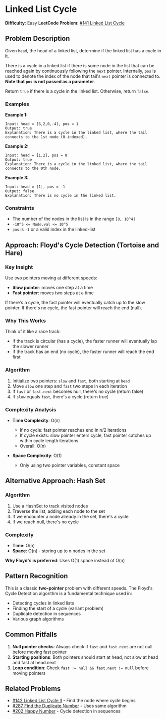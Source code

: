 # Linked List Cycle

**Difficulty**: Easy
**LeetCode Problem**: [#141 Linked List Cycle](https://leetcode.com/problems/linked-list-cycle/)

## Problem Description

Given `head`, the head of a linked list, determine if the linked list has a cycle in it.

There is a cycle in a linked list if there is some node in the list that can be reached again by continuously following the `next` pointer. Internally, `pos` is used to denote the index of the node that tail's `next` pointer is connected to. **Note that `pos` is not passed as a parameter**.

Return `true` if there is a cycle in the linked list. Otherwise, return `false`.

### Examples

**Example 1:**
```
Input: head = [3,2,0,-4], pos = 1
Output: true
Explanation: There is a cycle in the linked list, where the tail connects to the 1st node (0-indexed).
```

**Example 2:**
```
Input: head = [1,2], pos = 0
Output: true
Explanation: There is a cycle in the linked list, where the tail connects to the 0th node.
```

**Example 3:**
```
Input: head = [1], pos = -1
Output: false
Explanation: There is no cycle in the linked list.
```

### Constraints
- The number of the nodes in the list is in the range `[0, 10^4]`
- `-10^5 <= Node.val <= 10^5`
- `pos` is `-1` or a valid index in the linked-list

## Approach: Floyd's Cycle Detection (Tortoise and Hare)

### Key Insight
Use two pointers moving at different speeds:
- **Slow pointer**: moves one step at a time
- **Fast pointer**: moves two steps at a time

If there's a cycle, the fast pointer will eventually catch up to the slow pointer. If there's no cycle, the fast pointer will reach the end (null).

### Why This Works
Think of it like a race track:
- If the track is circular (has a cycle), the faster runner will eventually lap the slower runner
- If the track has an end (no cycle), the faster runner will reach the end first

### Algorithm
1. Initialize two pointers: `slow` and `fast`, both starting at `head`
2. Move `slow` one step and `fast` two steps in each iteration
3. If `fast` or `fast.next` becomes null, there's no cycle (return false)
4. If `slow` equals `fast`, there's a cycle (return true)

### Complexity Analysis
- **Time Complexity**: O(n)
  - If no cycle: fast pointer reaches end in n/2 iterations
  - If cycle exists: slow pointer enters cycle, fast pointer catches up within cycle length iterations
  - Overall: O(n)

- **Space Complexity**: O(1)
  - Only using two pointer variables, constant space

## Alternative Approach: Hash Set

### Algorithm
1. Use a HashSet to track visited nodes
2. Traverse the list, adding each node to the set
3. If we encounter a node already in the set, there's a cycle
4. If we reach null, there's no cycle

### Complexity
- **Time**: O(n)
- **Space**: O(n) - storing up to n nodes in the set

**Why Floyd's is preferred**: Uses O(1) space instead of O(n)

## Pattern Recognition
This is a classic **two-pointer** problem with different speeds. The Floyd's Cycle Detection algorithm is a fundamental technique used in:
- Detecting cycles in linked lists
- Finding the start of a cycle (variant problem)
- Duplicate detection in sequences
- Various graph algorithms

## Common Pitfalls
1. **Null pointer checks**: Always check if `fast` and `fast.next` are not null before moving fast pointer
2. **Starting positions**: Both pointers should start at head, not slow at head and fast at head.next
3. **Loop condition**: Check `fast != null && fast.next != null` before moving pointers

## Related Problems
- [#142 Linked List Cycle II](https://leetcode.com/problems/linked-list-cycle-ii/) - Find the node where cycle begins
- [#287 Find the Duplicate Number](https://leetcode.com/problems/find-the-duplicate-number/) - Uses same algorithm
- [#202 Happy Number](https://leetcode.com/problems/happy-number/) - Cycle detection in sequences
